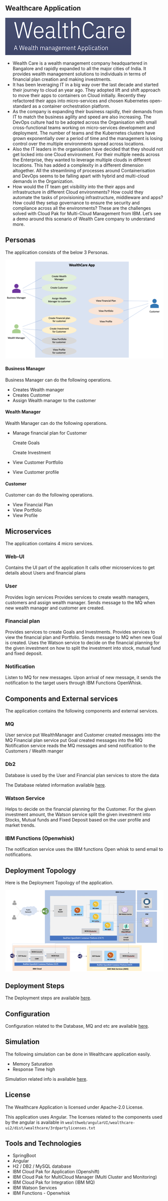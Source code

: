 ## Wealthcare Application

<img src="images/logo.png">

* Wealth Care is a wealth management company headquartered in Bangalore and rapidly expanded to all the major cities of India. It provides wealth management solutions to individuals in terms of financial plan creation and making investments. 
* It has been leveraging IT in a big way over the last decade and started their journey to cloud an year ago. They adopted lift and shift approach to move their apps to containers on Cloud initially. Recently they refactored their apps into micro-services and chosen Kubernetes open-standard as a container orchestration platform. 
* As the company is expanding their business rapidly, their demands from IT to match the business agility and speed are also increasing. The DevOps culture had to be adopted across the Organisation with small cross-functional teams working on micro-services development and deployment. The number of teams and the Kubernetes clusters have grown exponentially over a period of time and the management is losing control over the multiple environments spread across locations. 
* Also the IT leaders in the organisation have decided that they should not get locked into one Cloud environment. For their multiple needs across the Enterprise, they wanted to leverage multiple clouds in different locations. This has added a complexity in a different dimension altogether. All the streamlining of processes around Containerisation and DevOps seems to be falling apart with hybrid and multi-cloud demands in the Organization. 
* How would the IT team get visibility into the their apps and infrastructure in different Cloud environments? How could they automate the tasks of provisioning infrastructure, middleware and apps? How could they setup governance to ensure the security and compliance across all the environments? These are the challenges solved with Cloud Pak for Multi-Cloud Management from IBM. Letʼs see a demo around this scenario of Wealth Care company to understand more. 

## Personas

The application consists of the below 3 Personas.

<img src="images/personnas.png">

#### Business Manager

Business Manager can do the following operations.

- Creates Wealth manager
- Creates Customer 
- Assign Wealth manager to the customer

#### Wealth Manager

Wealth Manager can do the following operations.

- Manage financial plan for Customer

	Create Goals

	Create Investment
- View Customer Portfolio
- View Customer profile

#### Customer

Customer can do the following operations.

- View Financial Plan
- View Portfolio
- View Profile

## Microservices

The application contains 4 micro services.

### Web-UI

Contains the UI part of the application
It calls other microservices to get details about Users and financial plans

### User

Provides login services
Provides services to create wealth managers, customers and assign wealth manager.
Sends message to the MQ when new wealth manager and customer are created.


### Financial plan

Provides services to create Goals and Investments.
Provides services to view the financial plan and Portfolio.
Sends message to MQ when new Goal is created.
Uses the Watson service to decide on the financial planning for the given investment on how to split the investment into stock, mutual fund and fixed deposit.

### Notification

Listen to MQ for new messages.
Upon arrival of new message, it sends the notification to the target users through IBM Functions OpenWhisk.

## Components and External services

The application contains the following components  and external services.

### MQ

User service put WealthManager and Customer created messages into the MQ
Financial plan service put Goal created messages into the MQ
Notification service reads the MQ messages and send notification to the Customers / Wealth manger

### Db2

Database is used by the User and Financial plan services to store the data

The Database related information available [here](configuration.md).

### Watson Service

Helps to decide on the financial planning for the Customer.
For the given investment amount, the Watson service split the given investment into Stocks, Mutual funds and Fixed Deposit based on the user profile and market trends. 

### IBM Functions (Openwhisk)

The notification service uses the IBM functions Open whisk to send email to notifications. 


## Deployment Topology

Here is the Deployment Topology of the application. 

<img src="images/architecture.png">

## Deployment Steps

The Deployment steps are available [here](deployment/readme.md).

## Configuration

Configuration related to the Database, MQ and etc are available [here](configuration.md).

## Simulation

The following simulation can be done in Wealthcare application easily.

- Memory Saturation 
- Response Time high

Simulation related info is available [here](simulation).

## License

The Wealthcare Application is licensed under Apache-2.0 License.

This application uses Angular. The licenses related to the components used by the angular is available in `wealthweb/angularUI/wealthcare-ui2/dist/wealthcare/3rdpartylicenses.txt`


## Tools and Technologies

- SpringBoot
- Angular
- H2 / DB2 / MySQL database
- IBM Cloud Pak for Application (Openshift)
- IBM Cloud Pak for MultiCloud Manager (Multi Cluster and Monitoring)
- IBM Cloud Pak for Integration (IBM MQ)
- IBM Watson Services
- IBM Functions - Openwhisk
